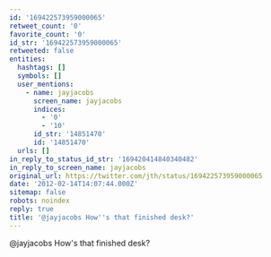 ```yaml
---
id: '169422573959000065'
retweet_count: '0'
favorite_count: '0'
id_str: '169422573959000065'
retweeted: false
entities:
  hashtags: []
  symbols: []
  user_mentions:
    - name: jayjacobs
      screen_name: jayjacobs
      indices:
        - '0'
        - '10'
      id_str: '14851470'
      id: '14851470'
  urls: []
in_reply_to_status_id_str: '169420414840340482'
in_reply_to_screen_name: jayjacobs
original_url: https://twitter.com/jth/status/169422573959000065
date: '2012-02-14T14:07:44.000Z'
sitemap: false
robots: noindex
reply: true
title: '@jayjacobs How''s that finished desk?'
---
```


@jayjacobs How's that finished desk?